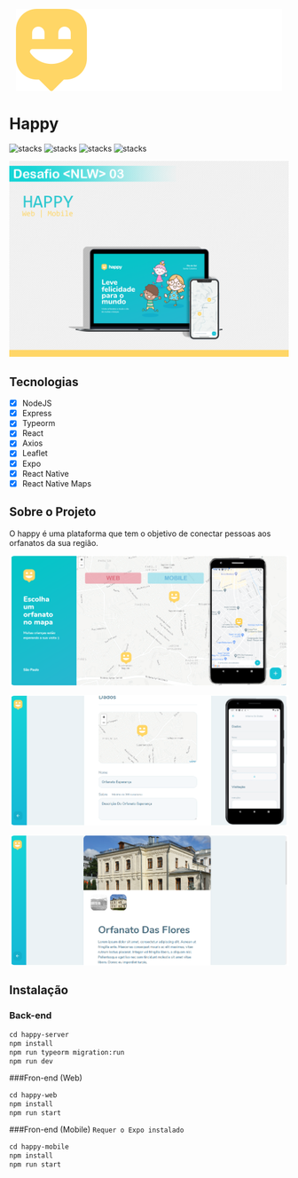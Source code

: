 <p align="center">
  <img src="happy-web/src/images/logo.svg"/>
</p>

# Happy
![stacks](https://img.shields.io/badge/React.js--green) ![stacks](https://img.shields.io/badge/React%20Native--green) ![stacks](https://img.shields.io/badge/Expo--green) ![stacks](https://img.shields.io/badge/Typescript--blue)

<p align="center">
  <img src="banners/main-banner-v2.png"/>
</p>

## Tecnologias
- [x] NodeJS
- [x] Express
- [x] Typeorm
- [x] React
- [x] Axios
- [x] Leaflet
- [x] Expo
- [x] React Native
- [x] React Native Maps

## Sobre o Projeto
O happy é uma plataforma que tem o objetivo de conectar pessoas aos orfanatos da sua região.

<p align="center">
  <img src="banners/web-app.png"/>
</p>

<p align="center">
  <img src="banners/cadastro-web-app.png"/>
</p>

<p align="center">
  <img src="banners/descricao-orfanato.png"/>
</p>

## Instalação
### Back-end 
```
cd happy-server
npm install
npm run typeorm migration:run
npm run dev
```

###Fron-end (Web)
```
cd happy-web
npm install
npm run start
```

###Fron-end (Mobile) `Requer o Expo instalado`
```
cd happy-mobile
npm install
npm run start
```
